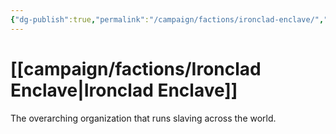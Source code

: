```yaml
---
{"dg-publish":true,"permalink":"/campaign/factions/ironclad-enclave/","tags":["faction"]}
---
```


# [[campaign/factions/Ironclad Enclave\|Ironclad Enclave]]
The overarching organization that runs slaving across the world. 


